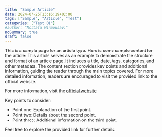 ```yaml
---
title: "Sample Article"
date: 2024-07-25T13:16:19+02:00
tags: ["Sample", "Article", "Test"]
categories: ["Test 01"]
#author: "Mostafa Mirmousavi"
noSummary: true
draft: false
---
```

This is a sample page for an article type. Here is some sample content for the article: This article serves as an example to demonstrate the structure and format of an article page. It includes a title, date, tags, categories, and other metadata. The content section provides key points and additional information, guiding the reader through the main topics covered. For more detailed information, readers are encouraged to visit the provided link to the official website.

For more information, visit the [official website](https://mirmousavi.com).

Key points to consider:

- Point one: Explanation of the first point.
- Point two: Details about the second point.
- Point three: Additional information on the third point.

Feel free to explore the provided link for further details.
